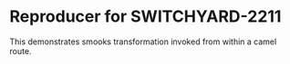 Reproducer for SWITCHYARD-2211
============
This demonstrates smooks transformation invoked from within a camel route.
